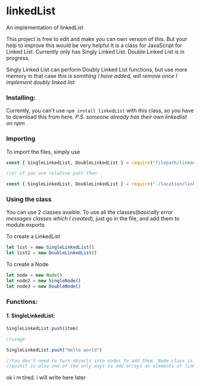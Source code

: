 # linkedList
An implementation of linkedList

This project is free to edit and make you can own version of this. But your help to improve this would be very helpful
It is a class for JavaScript for Linked List. Currently only has Singly Linked List. Double Linked List is in progress.

Singly Linked List can perform Doubly Linked List functions, but use more memory in that case *this is somthing I have added, will remove once I implement doubly linked list*

### Installing:
Currently, you can't use `npm install linkedList` with this class, so you have to download this from here. *P.S. someone already has their own linkedlist on npm*

### Importing
To import the files, simply use 
```js
const { SingleLinkedList, DoubleLinkedList } = require("filepath/linkedList")

//or if you use relative path then

const { SingleLinkedList, DoubleLinkedList } = require("./location/linkedList")
```

### Using the class
You can use 2 classes avaible. To use all the classes(*basically error messages classes which I created*), just go in the file, and add them to module.exports

To create a LinkedList
```js
let list = new SingleLinkedList()
let list2 = new DoubleLinkedList()
```
To create a Node
```js
let node = new Node()
let node2 = new SingleNode()
let node3 = new DoubleNode()
```

### Functions:
#### 1. SingleLinkedList:

```js
SingleLinkedList.push(item)

//usage

SingleLinkedList.push("Hello world")

//You don't need to turn objects into nodes to add them. Node class is just for you to experiment with.
//push() is also one of the only ways to add arrays as elements of linkedList. Don't push array >:(
```

ok i m tired. i will write here later
